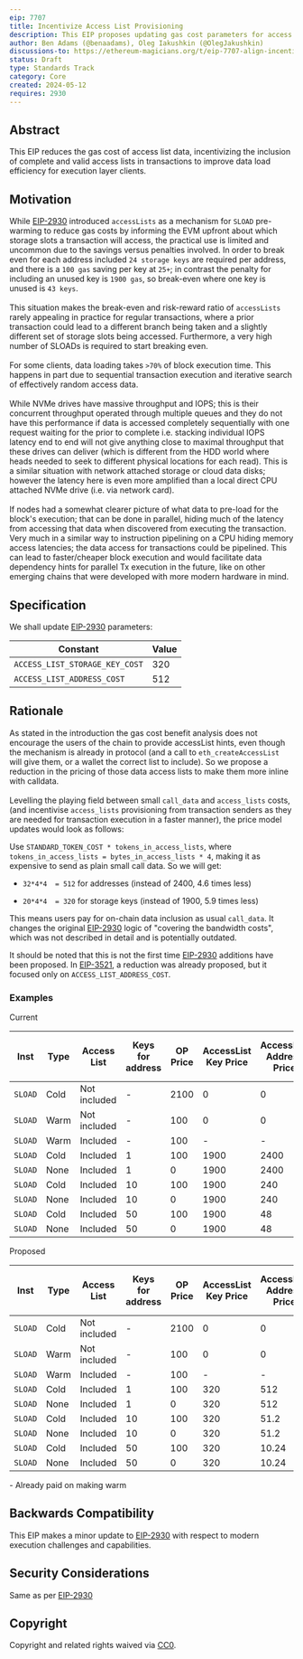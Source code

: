 ```yaml
---
eip: 7707
title: Incentivize Access List Provisioning
description: This EIP proposes updating gas cost parameters for access lists to incentivise their use and improve transaction execution efficiency.
author: Ben Adams (@benaadams), Oleg Iakushkin (@OlegJakushkin)
discussions-to: https://ethereum-magicians.org/t/eip-7707-align-incentives-for-access-list-provisioning/20025
status: Draft
type: Standards Track
category: Core
created: 2024-05-12
requires: 2930
---
```


## Abstract

This EIP reduces the gas cost of access list data, incentivizing the inclusion of complete and valid access lists in transactions to improve data load efficiency for execution layer clients.

## Motivation

While [EIP-2930](./eip-2930.md) introduced `accessLists` as a mechanism for `SLOAD`
pre-warming  to reduce gas costs by informing the EVM upfront about which storage slots a transaction will access,
the practical use is limited and uncommon due to the savings versus penalties involved. In order to break even for
each address included `24 storage keys` are required per address, and there is a `100 gas` saving per key at `25+`; 
in contrast the penalty for including an unused key is `1900 gas`, so break-even where one key is unused is `43 keys`.\
\
This situation makes the break-even and risk-reward ratio of  `accessLists` rarely appealing in practice for regular
transactions, where a prior transaction could lead to a different branch being taken and a slightly different set of
storage slots being accessed. Furthermore, a very high number of SLOADs is required to start breaking even.\
\
For some clients, data loading takes `>70%` of block execution time. This
happens in part due to sequential transaction execution and iterative
search of effectively random access data.\
\
While NVMe drives have massive throughput and IOPS; this is their
concurrent throughput operated through multiple queues and they do not
have this performance if data is accessed completely sequentially with
one request waiting for the prior to complete i.e. stacking individual
IOPS latency end to end will not give anything close to maximal
throughput that these drives can deliver (which is different from the
HDD world where heads needed to seek to different physical locations for
each read). This is a similar situation with network attached storage or
cloud data disks; however the latency here is even more amplified than a
local direct CPU attached NVMe drive (i.e. via network card).\
\
If nodes had a somewhat clearer picture of what data to pre-load for the
block's execution; that can be done in parallel, hiding much of the
latency from accessing that data when discovered from executing the
transaction. Very much in a similar way to instruction pipelining on a
CPU hiding memory access latencies; the data access for transactions
could be pipelined. This can lead to faster/cheaper block execution and
would facilitate data dependency hints for parallel Tx execution in the
future, like on other emerging chains that were developed with more
modern hardware in mind.

## Specification

We shall update [EIP-2930](./eip-2930.md)
parameters:

| Constant | Value |
| - | - |
| `ACCESS_LIST_STORAGE_KEY_COST` | 320 |
| `ACCESS_LIST_ADDRESS_COST` | 512 |


## Rationale

As stated in the introduction the gas cost benefit analysis does not
encourage the users of the chain to provide accessList hints, even
though the mechanism is already in protocol (and a call to
`eth_createAccessList` will give them, or a wallet the correct list
to include). So we propose a reduction in the pricing of those data
access lists to make them more inline with calldata.\
\
Levelling the playing field between small `call_data` and `access_lists`
costs, (and incentivise `access_lists` provisioning from transaction
senders as they are needed for transaction execution in a faster
manner), the price model updates would look as follows:

Use `STANDARD_TOKEN_COST * tokens_in_access_lists`, where
`tokens_in_access_lists = bytes_in_access_lists * 4`, making it as
expensive to send as plain small call data. So we will get:

- `32*4*4  = 512` for addresses (instead of 2400, 4.6 times less)

- `20*4*4  = 320` for storage keys (instead of 1900, 5.9 times less)

This means users pay for on-chain data inclusion as usual `call_data`. It
changes the original
[EIP-2930](./eip-2930.md) logic
of "covering the bandwidth costs", which was not described in detail and
is potentially outdated. 

It should be noted that this is not the first time [EIP-2930](./eip-2930.md) additions have been proposed. In [EIP-3521](./eip-3521.md), a reduction was already proposed, but it focused only on `ACCESS_LIST_ADDRESS_COST`.

### Examples

Current

| Inst | Type | Access List | Keys for address | OP Price | AccessList Key Price | AccessList Address Price | Total gas per OP |
|------|------|-------------|------------------|----------|----------------------|-------------------------|------------------|
| `SLOAD` | Cold | Not included | - | 2100 | 0 | 0 | 2100 |
| `SLOAD` | Warm | Not included | - | 100 | 0 | 0 | 100 |
| `SLOAD` | Warm | Included | - | 100 | - | - | 100 |
| `SLOAD` | Cold | Included | 1 | 100 | 1900 | 2400 | 4400 |
| `SLOAD` | None | Included | 1 | 0 | 1900 | 2400 | 4300 |
| `SLOAD` | Cold | Included | 10 | 100 | 1900 | 240 | 2240 |
| `SLOAD` | None | Included | 10 | 0 | 1900 | 240 | 2140 |
| `SLOAD` | Cold | Included | 50 | 100 | 1900 | 48 | 2048 |
| `SLOAD` | None | Included | 50 | 0 | 1900 | 48 | 1948 |


Proposed

| Inst  | Type | Access List   | Keys for address | OP Price | AccessList Key Price | AccessList Address Price | Total gas per OP |
|-------|------|---------------|------------------|----------|----------------------|-------------------------|------------------|
| `SLOAD` | Cold | Not included  | -                | 2100     | 0                    | 0                       | 2100             |
| `SLOAD` | Warm | Not included  | -                | 100      | 0                    | 0                       | 100              |
| `SLOAD` | Warm | Included      | -                | 100      | -                    | -                       | 100              |
| `SLOAD` | Cold | Included      | 1                | 100      | 320                  | 512                     | 932              |
| `SLOAD` | None | Included      | 1                | 0        | 320                  | 512                     | 832              |
| `SLOAD` | Cold | Included      | 10               | 100      | 320                  | 51.2                    | 471              |
| `SLOAD` | None | Included      | 10               | 0        | 320                  | 51.2                    | 371              |
| `SLOAD` | Cold | Included      | 50               | 100      | 320                  | 10.24                   | 430              |
| `SLOAD` | None | Included      | 50               | 0        | 320                  | 10.24                   | 330              |


\- Already paid on making warm

## Backwards Compatibility

This EIP makes a minor update to
[EIP-2930](./eip-2930.md) with
respect to modern execution challenges and capabilities.

## Security Considerations


Same as per
[EIP-2930](./eip-2930.md)


## Copyright

Copyright and related rights waived via [CC0](../LICENSE.md).
